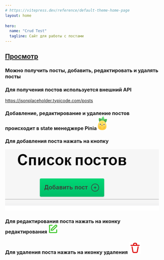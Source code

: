 ```yaml
---
# https://vitepress.dev/reference/default-theme-home-page
layout: home

hero:
  name: "Crud Test"
  tagline: Сайт для работы с постами
---
```


## [Просмотр](https://kentforth-crud-test.netlify.app/)

### Можно получить посты, добавить, редактировать и удалять посты
### Для получения постов используется внешний API

https://jsonplaceholder.typicode.com/posts

### Добавление, редактирование и удаление постов происходит в state менеджере Pinia [![Pinia](/assets/icons/pinia.png)](https://pinia.vuejs.org/)
### Для добавления поста нажать на кнопку
![Add](/assets/images/add.png)

### Для редактирования поста нажать на иконку редактирования <img src="/assets/icons/edit.svg" width="30">
### Для удаления поста нажать на иконку удаления <img src="/assets/icons/delete.svg" width="40">

